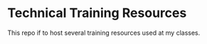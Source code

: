 # Technical Training Resources

This repo if to host several training resources used at my classes.
